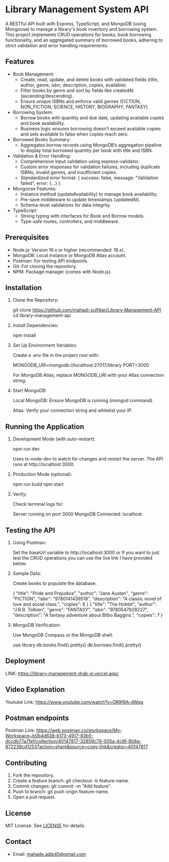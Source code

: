 Library Management System API
=============================

A RESTful API built with Express, TypeScript, and MongoDB (using Mongoose) to manage a library's book inventory and borrowing system. This project implements CRUD operations for books, book borrowing functionality, and an aggregated summary of borrowed books, adhering to strict validation and error handling requirements.

Features
--------

*   Book Management:
    *   Create, read, update, and delete books with validated fields (title, author, genre, isbn, description, copies, available).
    *   Filter books by genre and sort by fields like createdAt (ascending/descending).
    *   Ensure unique ISBNs and enforce valid genres (FICTION, NON\_FICTION, SCIENCE, HISTORY, BIOGRAPHY, FANTASY).
*   Borrowing System:
    *   Borrow books with quantity and due date, updating available copies and book availability.
    *   Business logic ensures borrowing doesn’t exceed available copies and sets available to false when copies reach zero.
*   Borrowed Books Summary:
    *   Aggregates borrow records using MongoDB’s aggregation pipeline to display total borrowed quantity per book with title and ISBN.
*   Validation & Error Handling:
    *   Comprehensive input validation using express-validator.
    *   Custom error responses for validation failures, including duplicate ISBNs, invalid genres, and insufficient copies.
    *   Standardized error format: { success: false, message: "Validation failed", error: {...} }.
*   Mongoose Features:
    *   Instance method (updateAvailability) to manage book availability.
    *   Pre-save middleware to update timestamps (updatedAt).
    *   Schema-level validations for data integrity.
*   TypeScript:
    *   Strong typing with interfaces for Book and Borrow models.
    *   Type-safe routes, controllers, and middleware.

Prerequisites
-------------

*   Node.js: Version 16.x or higher (recommended: 18.x).
*   MongoDB: Local instance or MongoDB Atlas account.
*   Postman: For testing API endpoints.
*   Git: For cloning the repository.
*   NPM: Package manager (comes with Node.js).

Installation
------------

1.  Clone the Repository:
    
    git clone https://github.com/mahadi-zulfiker/Library-Management-API
    cd library-management-api
    
2.  Install Dependencies:
    
    npm install
    
3.  Set Up Environment Variables:
    
    Create a .env file in the project root with:
    
    MONGODB\_URI=mongodb://localhost:27017/library
    PORT=3000
    
    For MongoDB Atlas, replace MONGODB\_URI with your Atlas connection string.
    
4.  Start MongoDB:
    
    Local MongoDB: Ensure MongoDB is running (mongod command).
    
    Atlas: Verify your connection string and whitelist your IP.
    

Running the Application
-----------------------

1.  Development Mode (with auto-restart):
    
    npm run dev
    
    Uses ts-node-dev to watch for changes and restart the server. The API runs at http://localhost:3000.
    
2.  Production Mode (optional):
    
    npm run build
    npm start
    
3.  Verify:
    
    Check terminal logs for:
    
    Server running on port 3000
    MongoDB Connected: localhost
    

Testing the API
---------------

1.  Using Postman:
    
    Set the baseUrl variable to http://localhost:3000 or If you want to just test the CRUD operations you can use the live link I have provided below.
    
2.  Sample Data:
    
    Create books to populate the database:
    
    {
      "title": "Pride and Prejudice",
      "author": "Jane Austen",
      "genre": "FICTION",
      "isbn": "9780141439518",
      "description": "A classic novel of love and social class.",
      "copies": 6
    }
    {
      "title": "The Hobbit",
      "author": "J.R.R. Tolkien",
      "genre": "FANTASY",
      "isbn": "9780547928227",
      "description": "A fantasy adventure about Bilbo Baggins.",
      "copies": 7
    }
    
3.  MongoDB Verification:
    
    Use MongoDB Compass or the MongoDB shell:
    
    use library
    db.books.find().pretty()
    db.borrows.find().pretty()

Deployment
------------
LINK: https://library-management-drab-xi.vercel.app/

Video Explanation
-----------------
Youtube Link: https://www.youtube.com/watch?v=OR9f8A-dWqg

Postman endpoints
-----------------
Postman Link: https://web.postman.co/workspace/My-Workspace~b0b4d638-b173-4917-83b5-dccdb77a7fef/collection/40147817-32859c78-005a-4c8f-8b8a-872239cd1253?action=share&source=copy-link&creator=40147817

Contributing
------------

1.  Fork the repository.
2.  Create a feature branch: git checkout -b feature-name.
3.  Commit changes: git commit -m "Add feature".
4.  Push to branch: git push origin feature-name.
5.  Open a pull request.

License
-------

MIT License. See [LICENSE](LICENSE) for details.

Contact
-------

*   Email: [mahade.adib45@gmail.com](mailto:mahade.adib45@gmail.com)